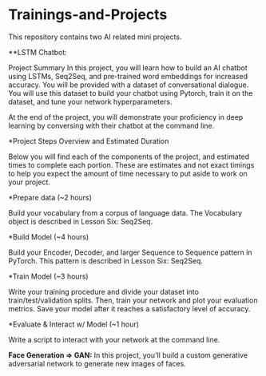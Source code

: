# Trainings-and-Projects
This repository contains two AI related mini projects.

**LSTM Chatbot:

Project Summary
In this project, you will learn how to build an AI chatbot using LSTMs, Seq2Seq, and pre-trained word embeddings for increased accuracy. You will be provided with a dataset of conversational dialogue. You will use this dataset to build your chatbot using Pytorch, train it on the dataset, and tune your network hyperparameters.

At the end of the project, you will demonstrate your proficiency in deep learning by conversing with their chatbot at the command line.

*Project Steps Overview and Estimated Duration

Below you will find each of the components of the project, and estimated times to complete each portion. These are estimates and not exact timings to help you expect the amount of time necessary to put aside to work on your project.

*Prepare data (~2 hours)

Build your vocabulary from a corpus of language data. The Vocabulary object is described in Lesson Six: Seq2Seq.

*Build Model (~4 hours)

Build your Encoder, Decoder, and larger Sequence to Sequence pattern in PyTorch. This pattern is described in Lesson Six: Seq2Seq.

*Train Model (~3 hours)

Write your training procedure and divide your dataset into train/test/validation splits. Then, train your network and plot your evaluation metrics. Save your model after it reaches a satisfactory level of accuracy.

*Evaluate & Interact w/ Model (~1 hour)

Write a script to interact with your network at the command line.

**Face Generation => GAN:**
In this project, you'll build a custom generative adversarial network to generate new images of faces.

